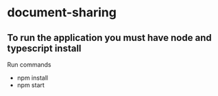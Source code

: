 # document-sharing

## To run the application you must have node and typescript install

 Run commands
- npm install
- npm start
